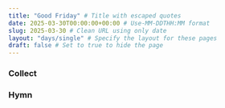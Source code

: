 ```yaml
---
title: "Good Friday" # Title with escaped quotes
date: 2025-03-30T00:00:00+00:00 # Use-MM-DDTHH:MM format
slug: 2025-03-30 # Clean URL using only date
layout: "days/single" # Specify the layout for these pages
draft: false # Set to true to hide the page
---
```


### Collect


### Hymn